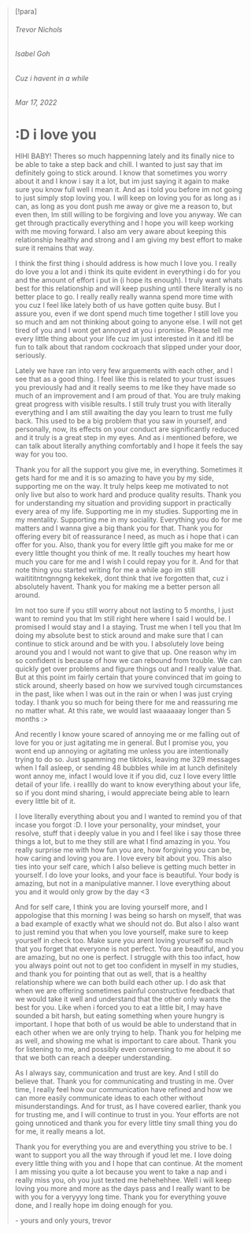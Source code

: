 > [!para]
> ###### Trevor Nichols
> ###### Isabel Goh
> ###### Cuz i havent in a while
> ###### Mar 17, 2022
> 
> # :D i love you
> 
> HIHI BABY! Theres so much happenning lately and its finally nice to be able to take a step back and chill. I wanted to just say that im definitely going to stick around. I know that sometimes you worry about it and I know i say it a lot, but im just saying it again to make sure you know full well i mean it. And as i told you before im not going to just simply stop loving you. I will keep on loving you for as long as i can, as long as you dont push me away or give me a reason to, but even then, Im still willing to be forgiving and love you anyway. We can get through practically everything and I hope you will keep working with me moving forward. I also am very aware about keeping this relationship healthy and strong and I am giving my best effort to make sure it remains that way.
> 
> I think the first thing i should address is how much I love you. I really do love you a lot and i think its quite evident in everything i do for you and the amount of effort i put in (i hope its enough). I truly want whats best for this relationship and will keep pushing until there literally is no better place to go. I really really really wanna spend more time with you cuz I feel like lately both of us have gotten quite busy. But I assure you, even if we dont spend much time together I still love you so much and am not thinking about going to anyone else. I will not get tired of you and I wont get annoyed at you i promise. Please tell me every little thing about your life cuz im just interested in it and itll be fun to talk about that random cockroach that slipped under your door, seriously. 
> 
> Lately we have ran into very few arguements with each other, and I see that as a good thing. I feel like this is related to your trust issues you previously had and it really seems to me like they have made so much of an improvement and I am proud of that. You are truly making great progress with visible results. I still truly trust you with literally everything and I am still awaiting the day you learn to trust me fully back. This used to be a big problem that you saw in yourself, and personally, now, its effects on your conduct are significantly reduced and it truly is a great step in my eyes. And as i mentioned before, we can talk about literally anything comfortably and I hope it feels the say way for you too.
> 
> Thank you for all the support you give me, in everything. Sometimes it gets hard for me and it is so amazing to have you by my side, supporting me on the way. It truly helps keep me motivated to not only live but also to work hard and produce quality results. Thank you for understanding my situation and providing support in practically every area of my life. Supporting me in my studies. Supporting me in my mentality. Supporting me in my sociality. Everything you do for me matters and I wanna give a big thank you for that. Thank you for offering every bit of reassurance I need, as much as i hope that i can offer for you. Also, thank you for every little gift you make for me or every little thought you think of me. It really touches my heart how much you care for me and I wish I could repay you for it. And for that note thing you started writing for me a while ago im still waitititntngnngng kekekek, dont think that ive forgotten that, cuz i absolutely havent. Thank you for making me a better person all around. 
> 
> Im not too sure if you still worry about not lasting to 5 months, I just want to remind you that Im still right here where I said I would be. I promised I would stay and I a staying. Trust me when I tell you that Im doing my absolute best to stick around and make sure that I can continue to stick around and be with you. I absolutely love being around you and I would not want to give that up. One reason why im so confident is because of how we can rebound from trouble. We can quickly get over problems and figure things out and I really value that. But at this point im fairly certain that youre convinced that im going to stick around, sheerly based on how we survived tough circumstances in the past, like when I was out in the rain or when I was just crying today. I thank you so much for being there for me and reassuring me no matter what. At this rate, we would last waaaaaay longer than 5 months :>
> 
> And recently I know youre scared of annoying me or me falling out of love for you or just agitating me in general. But I promise you, you wont end up annoying or agitating me unless you are intentionally trying to do so. Just spamming me tiktoks, leaving me 329 messages when I fall asleep, or sending 48 bubbles while im at lunch definitely wont annoy me, infact I would love it if you did, cuz I love every little detail of your life. i realllly do want to know everything about your life, so if you dont mind sharing, i would appreciate being able to learn every little bit of it.
> 
> I love literally everything about you and I wanted to remind you of that incase you forgot :D. I love your personality, your mindset, your resolve, stuff that i deeply value in you and I feel like i say those three things a lot, but to me they still are what I find amazing in you. You really surprise me with how fun you are, how forgiving you can be, how caring and loving you are. I love every bit about you. This also ties into your self care, which I also believe is getting much better in yourself. I do love your looks, and your face is beautiful. Your body is amazing, but not in a manipulative manner. I love everything about you and it would only grow by the day <3
> 
> And for self care, I think you are loving yourself more, and I appologise that this morning I was being so harsh on myself, that was a bad example of exactly what we should not do. But also I also want to just remind you that when you love yourself, make sure to keep yourself in check too. Make sure you arent loving yourself so much that you forget that everyone is not perfect. You are beautiful, and you are amazing, but no one is perfect. I struggle with this too infact, how you always point out not to get too confident in myself in my studies, and thank you for pointing that out as well, that is a healthy relationship where we can both build each other up. I do ask that when we are offering sometimes painful constructive feedback that we would take it well and understand that the other only wants the best for you. Like when i forced you to eat a little bit, I may have sounded a bit harsh, but eating something when youre hungry is important. I hope that both of us would be able to understand that in each other when we are only trying to help. Thank you for helping me as well, and showing me what is important to care about. Thank you for listening to me, and possibly even conversing to me about it so that we both can reach a deeper understanding. 
> 
> As I always say, communication and trust are key. And I still do believe that. Thank you for communicating and trusting in me. Over time, I really feel how our communication have refined and how we can more easily communicate ideas to each other without misunderstandings. And for trust, as I have covered earlier, thank you for trusting me, and I will continue to trust in you. Your efforts are not going unnoticed and thank you for every little tiny small thing you do for me, it really means a lot.
> 
> Thank you for everything you are and everything you strive to be. I want to support you all the way through if youd let me. I love doing every little thing with you and I hope that can continue. At the moment I am missing you quite a lot because you went to take a nap and i really miss you, oh you just texted me hehehehhee. Well i will keep loving you more and more as the days pass and I really want to be with you for a veryyyy long time. Thank you for everything youve done, and I really hope im doing enough for you.
> 
> \- yours and only yours, trevor
> 